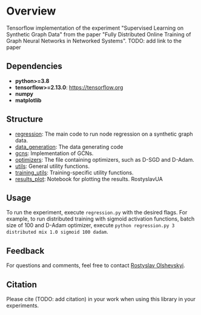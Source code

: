 # Overview
Tensorflow implementation of the experiment "Supervised Learning on Synthetic Graph Data" from the paper "Fully Distributed Online Training of Graph Neural Networks in Networked Systems". TODO: add link to the paper

## Dependencies

* **python>=3.8**
* **tensorflow>=2.13.0**: https://tensorflow.org
* **numpy**
* **matplotlib**

## Structure
* [regression](https://github.com/RostyslavUA/grad_cons/blob/master/regression.py): The main code to run node regression on a synthetic graph data.
* [data_generation](https://github.com/RostyslavUA/grad_cons/blob/master/data_generation.py): The data generating code 
* [gcns](https://github.com/RostyslavUA/grad_cons/blob/master/gcns.py): Implementation of GCNs. 
* [optimizers](https://github.com/RostyslavUA/grad_cons/blob/master/optimizers.py): The file containing optimizers, such as D-SGD and D-Adam.
* [utils](https://github.com/RostyslavUA/grad_cons/blob/master/utils.py): General utility functions.
* [training_utils](https://github.com/RostyslavUA/grad_cons/blob/master/training_utils.py): Training-specific utility functions.
* [results_plot](https://github.com/RostyslavUA/grad_cons/blob/master/results_plot.ipynb): Notebook for plotting the results.
RostyslavUA
## Usage
To run the experiment, execute `regression.py` with the desired flags. For example, to run distributed training with 
sigmoid activation functions, batch size of 100 and D-Adam optimizer, execute `python regression.py 3 distributed mix 1.0 sigmoid 100 dadam`.

## Feedback
For questions and comments, feel free to contact [Rostyslav Olshevskyi](mailto:ro22@rice.edu).

## Citation
Please cite (TODO: add citation) in your work when using this library in your experiments.
